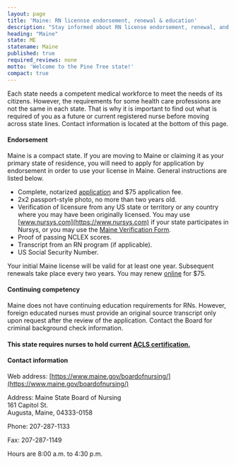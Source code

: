 ```yaml
---
layout: page
title: 'Maine: RN licennse endorsement, renewal & education'
description: "Stay informed about RN license endorsement, renewal, and continuing education in Maine. Keep your license active."
heading: "Maine"
state: ME
statename: Maine
published: true
required_reviews: none
motto: 'Welcome to the Pine Tree state!'
compact: true
---
```


Each state needs a competent medical workforce to meet the needs of its citizens. However, the requirements for some health care professions are not the same in each state. That is why it is important to find out what is required of you as a future or current registered nurse before moving across state lines. Contact information is located at the bottom of this page.

#### Endorsement

Maine is a compact state. If you are moving to Maine or claiming it as your primary state of residence, you will need to apply for application by endorsement in order to use your license in Maine. General instructions are listed below.

- Complete, notarized [application](https://www.maine.gov/boardofnursing/licensing/endorsement.html) and \$75 application fee.
- 2x2 passport-style photo, no more than two years old.
- Verification of licensure from any US state or territory or any country where you may have been originally licensed. You may use [www.nursys.com](https://www.nursys.com) if your state participates in Nursys, or you may use the [Maine Verification Form](https://www.maine.gov/boardofnursing/docs/Maine_Verification_Form_RN.pdf).
- Proof of passing NCLEX scores.
- Transcript from an RN program (if applicable).
- US Social Security Number.

Your initial Maine license will be valid for at least one year. Subsequent renewals take place every two years. You may renew [online](https://licensing.web.maine.gov/cgi-bin/online/licensing/begin.pl?board_number=1310) for \$75.

#### Continuing competency

Maine does not have continuing education requirements for RNs. However, foreign educated nurses must provide an original source transcript only upon request after the review of the application. Contact the Board for criminal background check information.

#### This state requires nurses to hold current [ACLS certification.](https://www.acls.net/maine-acls-pals-bls)

#### Contact information

Web address: [https://www.maine.gov/boardofnursing/](https://www.maine.gov/boardofnursing/)

Address:
Maine State Board of Nursing  
161 Capitol St.  
Augusta, Maine, 04333-0158

Phone: 207-287-1133

Fax: 207-287-1149

Hours are 8:00 a.m. to 4:30 p.m.
